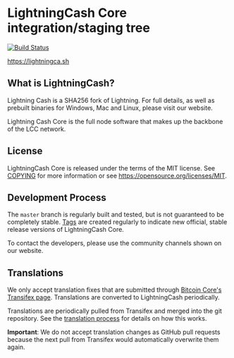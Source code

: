 LightningCash Core integration/staging tree
=====================================

[![Build Status](https://travis-ci.org/lightningcashproject/lightningcash.svg?branch=master)](https://travis-ci.org/lightningcashproject/lightningcash)

https://lightningca.sh

What is LightningCash?
---------------------

Lightning Cash is a SHA256 fork of Lightning. For full details, as well as prebuilt binaries for 
Windows, Mac and Linux, please visit our website.

Lightning Cash Core is the full node software that makes up the backbone of the LCC network.

License
-------

LightningCash Core is released under the terms of the MIT license. See [COPYING](COPYING) for more
information or see https://opensource.org/licenses/MIT.

Development Process
-------------------

The `master` branch is regularly built and tested, but is not guaranteed to be
completely stable. [Tags](https://github.com/lightningcashproject/lightningcash/tags) are created
regularly to indicate new official, stable release versions of LightningCash Core.

To contact the developers, please use the community channels shown on our website.

Translations
------------

We only accept translation fixes that are submitted through [Bitcoin Core's Transifex page](https://www.transifex.com/projects/p/bitcoin/).
Translations are converted to LightningCash periodically.

Translations are periodically pulled from Transifex and merged into the git repository. See the
[translation process](doc/translation_process.md) for details on how this works.

**Important**: We do not accept translation changes as GitHub pull requests because the next
pull from Transifex would automatically overwrite them again.

